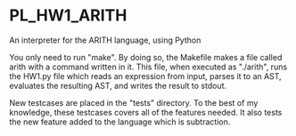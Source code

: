 # PL_HW1_ARITH

An interpreter for the ARITH language, using Python

You only need to run "make". By doing so, the Makefile makes a file called arith with
a command written in it. This file, when executed as "./arith", runs the HW1.py file 
which reads an expression from input, parses it to an AST, evaluates the resulting 
AST, and writes the result to stdout.

New testcases are placed in the "tests" directory. To the best of my knowledge, these 
testcases covers all of the features needed. It also tests the new feature added to 
the language which is subtraction.
